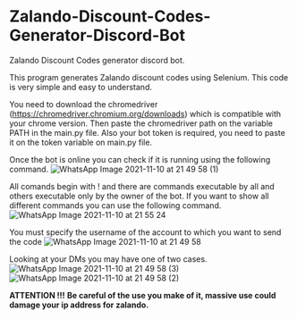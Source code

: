 # Zalando-Discount-Codes-Generator-Discord-Bot
Zalando Discount Codes generator discord bot.

This program generates Zalando discount codes using Selenium. This code is very simple and easy to understand.

You need to download the chromedriver (https://chromedriver.chromium.org/downloads) which is compatible with your chrome version. 
Then paste the chromedriver path on the variable PATH in the main.py file. 
Also your bot token is required, you need to paste it on the token variable on main.py file. 

Once the bot is online you can check if it is running using the following command.
![WhatsApp Image 2021-11-10 at 21 49 58 (1)](https://user-images.githubusercontent.com/44948225/141191885-f22eee39-c887-4d20-8ae8-6646596ad036.jpeg)

All comands begin with ! and there are commands executable by all and others executable only by the owner of the bot.
If you want to show all different commands you can use the following command.
![WhatsApp Image 2021-11-10 at 21 55 24](https://user-images.githubusercontent.com/44948225/141192030-136ca38f-2149-400d-9da6-71f48c2f4fbe.jpeg)

You must specify the username of the account to which you want to send the code
![WhatsApp Image 2021-11-10 at 21 49 58](https://user-images.githubusercontent.com/44948225/141191805-3ede750e-9793-40c5-9dd3-e705a7c2ac4b.jpeg)

Looking at your DMs you may have one of two cases.
![WhatsApp Image 2021-11-10 at 21 49 58 (3)](https://user-images.githubusercontent.com/44948225/141191901-5b5270a7-140f-4418-811f-6f766cc3f696.jpeg)
![WhatsApp Image 2021-11-10 at 21 49 58 (2)](https://user-images.githubusercontent.com/44948225/141191904-670046e4-90ec-4e4d-962f-7027568095e3.jpeg)

**ATTENTION !!!**
**Be careful of the use you make of it, massive use could damage your ip address for zalando.**
